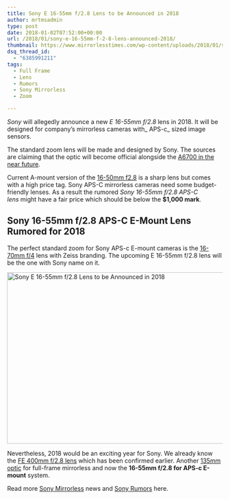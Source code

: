```yaml
---
title: Sony E 16-55mm f/2.8 Lens to be Announced in 2018
author: mrtmsadmin
type: post
date: 2018-01-02T07:52:00+00:00
url: /2018/01/sony-e-16-55mm-f-2-8-lens-announced-2018/
thumbnail: https://www.mirrorlesstimes.com/wp-content/uploads/2018/01/sony-16-55mm-f-2-8-aps-c-e-mount-lens-coming-in-2018.jpg
dsq_thread_id:
  - "6385991211"
tags:
  - Full Frame
  - Lens
  - Rumors
  - Sony Mirrorless
  - Zoom

---
```

_Sony_ will allegedly announce a new _E 16-55mm f/2.8_ lens in 2018. It will be designed for company&#8217;s mirrorless cameras with_ APS-c_ sized image sensors.

The standard zoom lens will be made and designed by Sony. The sources are claiming that the optic will become official alongside the [A6700 in the near future][1].

Current A-mount version of the <a href="https://aax-us-east.amazon-adsystem.com/x/c/QrFdoYhQWXa6DuDopuXJJuAAAAFgtcsCxwEAAAFKATZ4SRg/https://assoc-redirect.amazon.com/g/r/http://www.amazon.com/Sony-16-50mm-Standard-Mount-Cameras/dp/B005IY2OD4/ref=as_at/?imprToken=VsDGWc62O41a1vHf0L15mQ&slotNum=0&s=electronics&ie=UTF8&qid=1514818702&sr=1-3&keywords=sony+16-50mm+f2.8&linkCode=sl1&tag=daicamnew-20&linkId=02f85b7ac6bb49d996d456830319bf42" target="_blank" rel="noopener">16-50mm f2.8</a> is a sharp lens but comes with a high price tag. Sony APS-C mirrorless cameras need some budget-friendly lenses. As a result the rumored _Sony 16-55mm f/2.8 APS-C lens_ might have a fair price which should be below the **$1,000 mark**.<!--more-->

## Sony 16-55mm f/2.8 APS-C E-Mount Lens Rumored for 2018

The perfect standard zoom for Sony APS-c E-mount cameras is the <a href="https://aax-us-east.amazon-adsystem.com/x/c/QrFdoYhQWXa6DuDopuXJJuAAAAFgtcsCxwEAAAFKATZ4SRg/https://assoc-redirect.amazon.com/g/r/http://www.amazon.com/Sony-Vario-Tessar-16-70mm-OSS-Lens/dp/B01LOVZZPI/ref=as_at/?imprToken=VsDGWc62O41a1vHf0L15mQ&slotNum=1&s=electronics&ie=UTF8&qid=1514818972&sr=1-4&keywords=sony+16-70mm+f/4&linkCode=sl1&tag=daicamnew-20&linkId=cdb9bc6dfda3b8920be5949ef4827b1d" target="_blank" rel="noopener">16-70mm f/4</a> lens with Zeiss branding. The upcoming E 16-55mm f/2.8 lens will be the one with Sony name on it.

[<img class="aligncenter wp-image-1583 size-full" title="Sony E 16-55mm f/2.8 Lens to be Announced in 2018" src="https://i0.wp.com/www.mirrorlesstimes.com/wp-content/uploads/2018/01/sony-16-55mm-f-2-8-aps-c-e-mount-lens-coming-in-2018.jpg?resize=600%2C400&#038;ssl=1" alt="Sony E 16-55mm f/2.8 Lens to be Announced in 2018" width="600" height="400" srcset="https://i0.wp.com/www.mirrorlesstimes.com/wp-content/uploads/2018/01/sony-16-55mm-f-2-8-aps-c-e-mount-lens-coming-in-2018.jpg?w=900&ssl=1 900w, https://i0.wp.com/www.mirrorlesstimes.com/wp-content/uploads/2018/01/sony-16-55mm-f-2-8-aps-c-e-mount-lens-coming-in-2018.jpg?resize=450%2C300&ssl=1 450w, https://i0.wp.com/www.mirrorlesstimes.com/wp-content/uploads/2018/01/sony-16-55mm-f-2-8-aps-c-e-mount-lens-coming-in-2018.jpg?resize=768%2C512&ssl=1 768w" sizes="(max-width: 600px) 100vw, 600px" data-recalc-dims="1" />][2]

Nevertheless, 2018 would be an exciting year for Sony. We already know the [FE 400mm f/2.8 lens][3] which has been confirmed earlier. Another [135mm optic][4] for full-frame mirrorless and now the **16-55mm f/2.8 for APS-c E-mount** system.

Read more <a href="https://www.mirrorlesstimes.com/tags/sony-mirrorless/" target="_blank" rel="noopener">Sony Mirrorless</a> news and <a href="https://www.dailycameranews.com/tag/sony-rumors/" target="_blank" rel="noopener">Sony Rumors</a> here.

 [1]: https://www.mirrorlesstimes.com/2017/12/first-sony-a6700-specs/
 [2]: https://i0.wp.com/www.mirrorlesstimes.com/wp-content/uploads/2018/01/sony-16-55mm-f-2-8-aps-c-e-mount-lens-coming-in-2018.jpg?ssl=1
 [3]: https://www.mirrorlesstimes.com/2017/12/sony-fe-400mm-f-2-8-gm-oss-lens-release-date-september-2018/
 [4]: https://www.mirrorlesstimes.com/2017/12/sony-a7-iii-sony-a7siii-sony-a77iii-2018-rumor-recap/